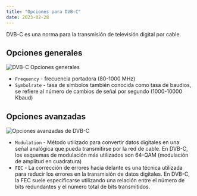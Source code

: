 ```yaml
---
title: "Opciones para DVB-C"
date: 2023-02-28
---
```


DVB-C es una norma para la transmisión de televisión digital por cable.

## Opciones generales[](https://help.cesbo.com/astra/receiving/dvb/c#general-options)

![DVB-C Opciones generales](https://cdn.cesbo.com/help/astra/receiving/dvb/c/general.png)

- `Frequency` - frecuencia portadora (80-1000 MHz)
- `Symbolrate` - tasa de símbolos también conocida como tasa de baudios, se refiere al número de cambios de señal por segundo (1000-10000 Kbaud)

## Opciones avanzadas[](https://help.cesbo.com/astra/receiving/dvb/c#advanced-options)

![Opciones avanzadas de DVB-C](https://cdn.cesbo.com/help/astra/receiving/dvb/c/advanced.png)

- `Modulation` - Método utilizado para convertir datos digitales en una señal analógica que pueda transmitirse por la red de cable. En DVB-C, los esquemas de modulación más utilizados son 64-QAM (modulación de amplitud en cuadratura)
- `FEC` - La corrección de errores hacia delante es una técnica utilizada para reducir los errores en la transmisión de datos digitales. En DVB-C, la FEC suele especificarse utilizando una relación entre el número de bits redundantes y el número total de bits transmitidos.
